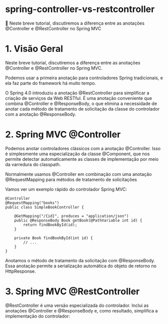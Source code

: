 # spring-controller-vs-restcontroller
:herb: Neste breve tutorial, discutiremos a diferença entre as anotações @Controller e @RestController no Spring MVC

# 1. Visão Geral
Neste breve tutorial, discutiremos a diferença entre as anotações @Controller e @RestController no Spring MVC.

Podemos usar a primeira anotação para controladores Spring tradicionais, e ela faz parte do framework há muito tempo.

O Spring 4.0 introduziu a anotação @RestController para simplificar a criação de serviços da Web RESTful. 
É uma anotação conveniente que combina @Controller e @ResponseBody, o que elimina a necessidade de anotar cada método
de tratamento de solicitação da classe do controlador com a anotação @ResponseBody.

# 2. Spring MVC @Controller
Podemos anotar controladores clássicos com a anotação @Controller. Isso é simplesmente uma especialização da classe @Component, que nos permite detectar automaticamente as classes de implementação por meio da varredura do classpath.

Normalmente usamos @Controller em combinação com uma anotação @RequestMapping para métodos de tratamento de solicitações

Vamos ver um exemplo rápido do controlador Spring MVC:

```
@Controller
@RequestMapping("books")
public class SimpleBookController {

    @GetMapping("/{id}", produces = "application/json")
    public @ResponseBody Book getBook(@PathVariable int id) {
        return findBookById(id);
    }

    private Book findBookById(int id) {
        // ...
    }
}
```

Anotamos o método de tratamento da solicitação com @ResponseBody. Essa anotação permite a serialização automática do objeto de retorno no HttpResponse.

# 3. Spring MVC @RestController
@RestController é uma versão especializada do controlador. Inclui as anotações @Controller e @ResponseBody e, como resultado, simplifica a implementação do controlador:
